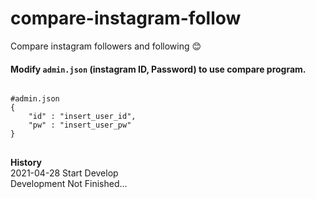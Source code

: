 # compare-instagram-follow
Compare instagram followers and following 😊  

#### Modify `admin.json` (instagram ID, Password) to use compare program.
<pre>
<code>
#admin.json
{
    "id" : "insert_user_id",
    "pw" : "insert_user_pw"
}
</code>
</pre>

**History**  
2021-04-28 Start Develop  
Development Not Finished...
